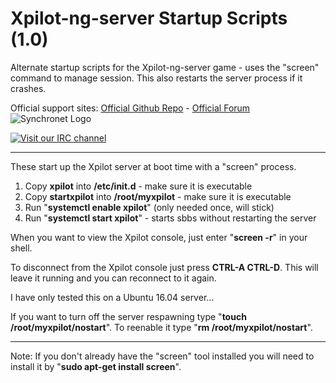 # Xpilot-ng-server Startup Scripts (1.0)
Alternate startup scripts for the Xpilot-ng-server game - uses the "screen" command to manage session. This also restarts the server process if it crashes.

Official support sites: [Official Github Repo](https://github.com/fstltna/SynchronetStartup) - [Official Forum](https://synchronetbbs.org/index.php/forum/alternate-startup-scripts) 
![Synchronet Logo](https://SynchronetBBS.org/SynchronetLogo.png) 

[![Visit our IRC channel](https://kiwiirc.com/buttons/irc.synchro.net/SynchronetFans.png)](https://kiwiirc.com/client/irc.synchro.net/?nick=guest|?#SynchronetFans)

---
These start up the Xpilot server at boot time with a "screen" process.

1. Copy **xpilot** into **/etc/init.d** - make sure it is executable
2. Copy **startxpilot** into **/root/myxpilot** - make sure it is executable
3. Run "**systemctl enable xpilot**" (only needed once, will stick)
4. Run "**systemctl start xpilot**" - starts sbbs without restarting the server

When you want to view the Xpilot console, just enter "**screen -r**" in your shell.

To disconnect from the Xpilot console just press **CTRL-A CTRL-D**. This will leave it running and you can reconnect to it again.

I have only tested this on a Ubuntu 16.04 server...

If you want to turn off the server respawning type "**touch /root/myxpilot/nostart**". To reenable it type "**rm /root/myxpilot/nostart**".

---
Note: If you don't already have the "screen" tool installed you will need to install it by "**sudo apt-get install screen**".
